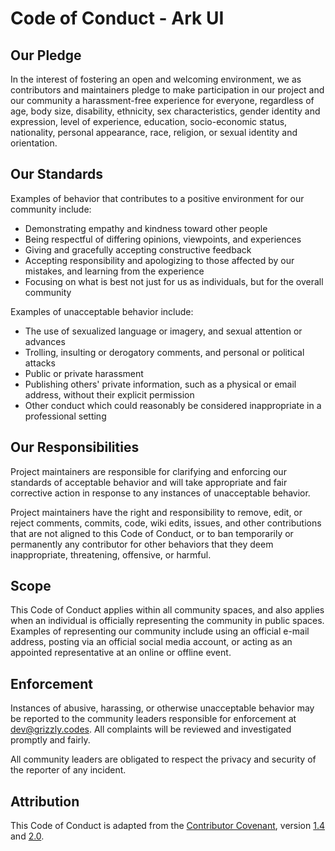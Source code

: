 # Code of Conduct - Ark UI

## Our Pledge

In the interest of fostering an open and welcoming environment, we as contributors and maintainers
pledge to make participation in our project and our community a harassment-free experience for
everyone, regardless of age, body size, disability, ethnicity, sex characteristics, gender identity
and expression, level of experience, education, socio-economic status, nationality, personal
appearance, race, religion, or sexual identity and orientation.

## Our Standards

Examples of behavior that contributes to a positive environment for our community include:

- Demonstrating empathy and kindness toward other people
- Being respectful of differing opinions, viewpoints, and experiences
- Giving and gracefully accepting constructive feedback
- Accepting responsibility and apologizing to those affected by our mistakes, and learning from the
  experience
- Focusing on what is best not just for us as individuals, but for the overall community

Examples of unacceptable behavior include:

- The use of sexualized language or imagery, and sexual attention or advances
- Trolling, insulting or derogatory comments, and personal or political attacks
- Public or private harassment
- Publishing others' private information, such as a physical or email address, without their
  explicit permission
- Other conduct which could reasonably be considered inappropriate in a professional setting

## Our Responsibilities

Project maintainers are responsible for clarifying and enforcing our standards of acceptable
behavior and will take appropriate and fair corrective action in response to any instances of
unacceptable behavior.

Project maintainers have the right and responsibility to remove, edit, or reject comments, commits,
code, wiki edits, issues, and other contributions that are not aligned to this Code of Conduct, or
to ban temporarily or permanently any contributor for other behaviors that they deem inappropriate,
threatening, offensive, or harmful.

## Scope

This Code of Conduct applies within all community spaces, and also applies when an individual is
officially representing the community in public spaces. Examples of representing our community
include using an official e-mail address, posting via an official social media account, or acting as
an appointed representative at an online or offline event.

## Enforcement

Instances of abusive, harassing, or otherwise unacceptable behavior may be reported to the community
leaders responsible for enforcement at <dev@grizzly.codes>. All complaints will be reviewed and
investigated promptly and fairly.

All community leaders are obligated to respect the privacy and security of the reporter of any
incident.

## Attribution

This Code of Conduct is adapted from the [Contributor Covenant](https://contributor-covenant.org/),
version [1.4](https://www.contributor-covenant.org/version/1/4/code-of-conduct/code_of_conduct.md)
and [2.0](https://www.contributor-covenant.org/version/2/0/code_of_conduct/code_of_conduct.md).
